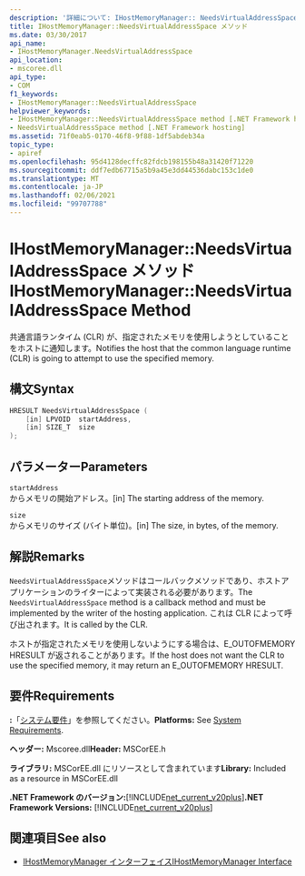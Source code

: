 ```yaml
---
description: '詳細について: IHostMemoryManager:: NeedsVirtualAddressSpace メソッド'
title: IHostMemoryManager::NeedsVirtualAddressSpace メソッド
ms.date: 03/30/2017
api_name:
- IHostMemoryManager.NeedsVirtualAddressSpace
api_location:
- mscoree.dll
api_type:
- COM
f1_keywords:
- IHostMemoryManager::NeedsVirtualAddressSpace
helpviewer_keywords:
- IHostMemoryManager::NeedsVirtualAddressSpace method [.NET Framework hosting]
- NeedsVirtualAddressSpace method [.NET Framework hosting]
ms.assetid: 71f0eab5-0170-46f8-9f88-1df5abdeb34a
topic_type:
- apiref
ms.openlocfilehash: 95d4128decffc82fdcb198155b48a31420f71220
ms.sourcegitcommit: ddf7edb67715a5b9a45e3dd44536dabc153c1de0
ms.translationtype: MT
ms.contentlocale: ja-JP
ms.lasthandoff: 02/06/2021
ms.locfileid: "99707788"
---
```

# <a name="ihostmemorymanagerneedsvirtualaddressspace-method"></a><span data-ttu-id="b0146-103">IHostMemoryManager::NeedsVirtualAddressSpace メソッド</span><span class="sxs-lookup"><span data-stu-id="b0146-103">IHostMemoryManager::NeedsVirtualAddressSpace Method</span></span>

<span data-ttu-id="b0146-104">共通言語ランタイム (CLR) が、指定されたメモリを使用しようとしていることをホストに通知します。</span><span class="sxs-lookup"><span data-stu-id="b0146-104">Notifies the host that the common language runtime (CLR) is going to attempt to use the specified memory.</span></span>  
  
## <a name="syntax"></a><span data-ttu-id="b0146-105">構文</span><span class="sxs-lookup"><span data-stu-id="b0146-105">Syntax</span></span>  
  
```cpp  
HRESULT NeedsVirtualAddressSpace (  
    [in] LPVOID  startAddress,  
    [in] SIZE_T  size  
);  
```  
  
## <a name="parameters"></a><span data-ttu-id="b0146-106">パラメーター</span><span class="sxs-lookup"><span data-stu-id="b0146-106">Parameters</span></span>  

 `startAddress`  
 <span data-ttu-id="b0146-107">からメモリの開始アドレス。</span><span class="sxs-lookup"><span data-stu-id="b0146-107">[in] The starting address of the memory.</span></span>  
  
 `size`  
 <span data-ttu-id="b0146-108">からメモリのサイズ (バイト単位)。</span><span class="sxs-lookup"><span data-stu-id="b0146-108">[in] The size, in bytes, of the memory.</span></span>  
  
## <a name="remarks"></a><span data-ttu-id="b0146-109">解説</span><span class="sxs-lookup"><span data-stu-id="b0146-109">Remarks</span></span>  

 <span data-ttu-id="b0146-110">`NeedsVirtualAddressSpace`メソッドはコールバックメソッドであり、ホストアプリケーションのライターによって実装される必要があります。</span><span class="sxs-lookup"><span data-stu-id="b0146-110">The `NeedsVirtualAddressSpace` method is a callback method and must be implemented by the writer of the hosting application.</span></span> <span data-ttu-id="b0146-111">これは CLR によって呼び出されます。</span><span class="sxs-lookup"><span data-stu-id="b0146-111">It is called by the CLR.</span></span>  
  
 <span data-ttu-id="b0146-112">ホストが指定されたメモリを使用しないようにする場合は、E_OUTOFMEMORY HRESULT が返されることがあります。</span><span class="sxs-lookup"><span data-stu-id="b0146-112">If the host does not want the CLR to use the specified memory, it may return an E_OUTOFMEMORY HRESULT.</span></span>  
  
## <a name="requirements"></a><span data-ttu-id="b0146-113">要件</span><span class="sxs-lookup"><span data-stu-id="b0146-113">Requirements</span></span>  

 <span data-ttu-id="b0146-114">**:**「[システム要件](../../get-started/system-requirements.md)」を参照してください。</span><span class="sxs-lookup"><span data-stu-id="b0146-114">**Platforms:** See [System Requirements](../../get-started/system-requirements.md).</span></span>  
  
 <span data-ttu-id="b0146-115">**ヘッダー:** Mscoree.dll</span><span class="sxs-lookup"><span data-stu-id="b0146-115">**Header:** MSCorEE.h</span></span>  
  
 <span data-ttu-id="b0146-116">**ライブラリ:** MSCorEE.dll にリソースとして含まれています</span><span class="sxs-lookup"><span data-stu-id="b0146-116">**Library:** Included as a resource in MSCorEE.dll</span></span>  
  
 <span data-ttu-id="b0146-117">**.NET Framework のバージョン:**[!INCLUDE[net_current_v20plus](../../../../includes/net-current-v20plus-md.md)]</span><span class="sxs-lookup"><span data-stu-id="b0146-117">**.NET Framework Versions:** [!INCLUDE[net_current_v20plus](../../../../includes/net-current-v20plus-md.md)]</span></span>  
  
## <a name="see-also"></a><span data-ttu-id="b0146-118">関連項目</span><span class="sxs-lookup"><span data-stu-id="b0146-118">See also</span></span>

- [<span data-ttu-id="b0146-119">IHostMemoryManager インターフェイス</span><span class="sxs-lookup"><span data-stu-id="b0146-119">IHostMemoryManager Interface</span></span>](ihostmemorymanager-interface.md)
